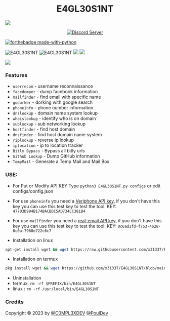 <h1 align="center">E4GL30S1NT</h1>

<img src="https://github.com/C0MPL3XDEV/E4GL30S1NT/blob/main/image/imageonline-co-roundcorner.png">
<p align="center">
<a href="https://discord.gg/Vy8C724XWV"><img src="https://discordapp.com/api/guilds/437716353584070677/widget.png?style=shield" alt="Discord Server"></a>


<br>

[![forthebadge made-with-python](http://ForTheBadge.com/images/badges/made-with-python.svg)](https://www.python.org/)


<img title="E4GL30S1NT" src="https://img.shields.io/badge/CODENAME%20-E4GL30S1NT-E4GL30S1NT?colorA=grey&colorB=green&style=for-the-badge"> <img title="E4GL30S1NT" src="https://img.shields.io/badge/VERSION%20-1.1-SCRIPT?colorA=grey&colorB=green&style=for-the-badge"> <img src="https://img.shields.io/badge/Visual%20Studio%20Code-0078d7.svg?style=for-the-badge&logo=visual-studio-code&logoColor=white">
<img src="https://img.shields.io/badge/github-%23121011.svg?style=for-the-badge&logo=github&logoColor=white"/>


<img src="https://github.com/C0MPL3XDEV/E4GL30S1NT/blob/main/image/Screenshot_2.png">

### Features
- ```userrecon```    - username reconnaissance
- ```facedumper```   - dump facebook information
- ```mailfinder``` - find email with specific name
- ```godorker``` - dorking with google search
- ```phoneinfo``` - phone number information
- ```dnslookup``` - domain name system lookup
- ```whoislookup``` - identify who is on domain
- ```sublookup``` - sub networking lookup
- ```hostfinder``` - find host domain
- ```dnsfinder``` - find host domain name system
- ```riplookup``` - reverse ip lookup
- ```iplocation``` - ip to location tracker
- ```Bitly Bypass``` - Bypass all bitly urls 
- ```Github Lookup``` -  Dump GitHub information 
- ```TempMail``` - Generate a Temp Mail and Mail Box 

### USE:
  - For Put or Modify API KEY Type ```python3 E4GL30S1NT.py configs``` or edit configs/config.json
  - For use ```phoneinfo``` you need a [Veriphone API key](https://veriphone.io/), if you don't have this key you can use this test key to test the tool: KEY: ```47703D994B174BACBDC5AD734CC381B4```
  - For use ```mailfinder``` you need a [real-email API key](https://isitarealemail.com/), if you don't have this key you can use this test key to test the tool: KEY: ```0c6ad1fd-f753-4628-8c0a-7968e722c6c7```

- Installation on linux
```bash
apt-get install wget && wget https://raw.githubusercontent.com/x31337/E4GL30S1NT/refs/heads/main/linuxinstall.sh && bash linuxinstall.sh
```

- Installation on termux
```bash
pkg install wget && wget https://github.com/x31337/E4GL30S1NT/blob/main/install.sh && bash install.sh
```
- Uninstallation
- termux: ```rm -rf $PREFIX/bin/E4GL30S1NT```
- linux  : ```rm -rf /usr/local/bin/E4GL30S1NT```

### Credits
Copyright © 2023 by <a href="https://www.instagram.com/c0mpl3xdev/">@C0MPL3XDEV</a> <a href="https://github.com/PoulDev">@PoulDev</a> 

